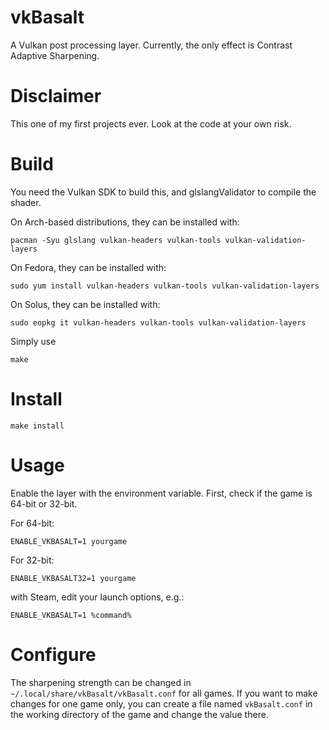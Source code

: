 # vkBasalt
A Vulkan post processing layer. Currently, the only effect is Contrast Adaptive Sharpening.

# Disclaimer
This one of my first projects ever. Look at the code at your own risk.

# Build
You need the Vulkan SDK to build this, and glslangValidator to compile the shader.

On Arch-based distributions, they can be installed with:
```
pacman -Syu glslang vulkan-headers vulkan-tools vulkan-validation-layers
```

On Fedora, they can be installed with:
```
sudo yum install vulkan-headers vulkan-tools vulkan-validation-layers
```

On Solus, they can be installed with:
```
sudo eopkg it vulkan-headers vulkan-tools vulkan-validation-layers
```

Simply use
```
make
```
# Install
```
make install
```

# Usage
Enable the layer with the environment variable. First, check if the game is 64-bit or 32-bit.

For 64-bit:
```
ENABLE_VKBASALT=1 yourgame
```

For 32-bit:
```
ENABLE_VKBASALT32=1 yourgame
```

with Steam, edit your launch options, e.g.:
```
ENABLE_VKBASALT=1 %command% 
```

# Configure

The sharpening strength can be changed in `~/.local/share/vkBasalt/vkBasalt.conf` for all games.
If you want to make changes for one game only, you can create a file named `vkBasalt.conf` in the working directory of the game and change the value there.

